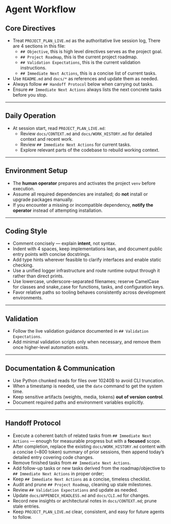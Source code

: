 # Agent Workflow

## Core Directives
- Treat `PROJECT_PLAN_LIVE.md` as the authoritative live session log, There are 4 sections in this file:
  - `## Objective`, this is high level directives serves as the project goal.
  - `## Project Roadmap`, this is the current project roadmap.
  - `## Validation Expectations`, this is the current validation instructions.
  - `## Immediate Next Actions`, this is a concise list of current tasks.  
- Use `README.md` and `docs/*` as references and update them as needed.
- Always follow `## Handoff Protocol` below when carrying out tasks.
- Ensure `## Immediate Next Actions` always lists the next concrete tasks before you stop.

---

## Daily Operation
- At session start, read `PROJECT_PLAN_LIVE.md`:
  - Review `docs/CONTEXT.md` and `docs/WORK_HISTORY.md` for detailed context and recent work.
  - Review `## Immediate Next Actions` for current tasks.
  - Explore relevant parts of the codebase to rebuild working context.

---

## Environment Setup
- The **human operator** prepares and activates the project `venv` before execution.
- Assume all required dependencies are installed; do **not** install or upgrade packages manually.
- If you encounter a missing or incompatible dependency, **notify the operator** instead of attempting installation.

---

## Coding Style
- Comment concisely — explain **intent**, not syntax. 
- Indent with 4 spaces, keep implementations lean, and document public entry points with concise docstrings.
- Add type hints wherever feasible to clarify interfaces and enable static checking.
- Use a unified logger infrastructure and route runtime output through it rather than direct prints.
- Use lowercase, underscore-separated filenames; reserve CamelCase for classes and snake_case for functions, tasks, and configuration keys.
- Favor relative paths so tooling behaves consistently across development environments.

---

## Validation
- Follow the live validation guidance documented in `## Validation Expectations`.
- Add minimal validation scripts only when necessary, and remove them once higher-level automation exists.

---

## Documentation & Communication
- Use Python chunked reads for files over 10240B to avoid CLI truncation.
- When a timestamp is needed, use the `date` command to get the system time.
- Keep sensitive artifacts (weights, media, tokens) **out of version control**.
- Document required paths and environment variables explicitly.

---

## Handoff Protocol
- Execute a coherent batch of related tasks from `## Immediate Next Actions` — enough for measurable progress but with a **focused** scope.
- After completion, replace the existing `docs/WORK_HISTORY.md` content with a concise (~800 token) summary of prior sessions, then append today’s detailed entry covering code changes.
- Remove finished tasks from `## Immediate Next Actions`.
- Add follow-up tasks or new tasks derived from the roadmap/objective to `## Immediate Next Actions` in proper order; 
- Keep `## Immediate Next Actions` as a concise, timeless checklist.
- Audit and prune `## Project Roadmap`, cleaning up stale milestones.
- Review `## Validation Expectations` and update as needed.
- Update `docs/APPENDIX_HEADLESS.md` and `docs/CLI.md` for changes.
- Record new insights or architectural notes in `docs/CONTEXT.md`; prune stale entries.
- Keep `PROJECT_PLAN_LIVE.md` clear, consistent, and easy for future agents to follow.